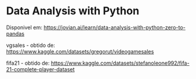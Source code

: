 # Data Analysis with Python
Disponivel em: https://jovian.ai/learn/data-analysis-with-python-zero-to-pandas

vgsales - obtido de: https://www.kaggle.com/datasets/gregorut/videogamesales

fifa21 - obtido de: https://www.kaggle.com/datasets/stefanoleone992/fifa-21-complete-player-dataset
